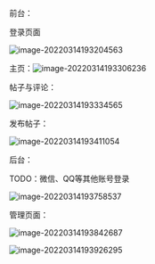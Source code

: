 前台：

登录页面

![image-20220314193204563](C:\Users\GengLinhui\AppData\Roaming\Typora\typora-user-images\image-20220314193204563.png)

主页：![image-20220314193306236](C:\Users\GengLinhui\AppData\Roaming\Typora\typora-user-images\image-20220314193306236.png)

帖子与评论：

![image-20220314193334565](C:\Users\GengLinhui\AppData\Roaming\Typora\typora-user-images\image-20220314193334565.png)

发布帖子：

![image-20220314193411054](C:\Users\GengLinhui\AppData\Roaming\Typora\typora-user-images\image-20220314193411054.png)



后台：

TODO：微信、QQ等其他账号登录

![image-20220314193758537](C:\Users\GengLinhui\AppData\Roaming\Typora\typora-user-images\image-20220314193758537.png)

管理页面：

![image-20220314193842687](C:\Users\GengLinhui\AppData\Roaming\Typora\typora-user-images\image-20220314193842687.png)

![image-20220314193926295](C:\Users\GengLinhui\AppData\Roaming\Typora\typora-user-images\image-20220314193926295.png)